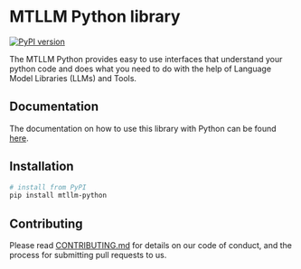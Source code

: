 # MTLLM Python library

[![PyPI version](https://img.shields.io/pypi/v/mtllm-python.svg)](https://pypi.org/project/mtllm-python/)

The MTLLM Python provides easy to use interfaces that understand your python code and does what you need to do with the help of Language Model Libraries (LLMs) and Tools.

## Documentation

The documentation on how to use this library with Python can be found [here](docs/api.md).

## Installation

```sh
# install from PyPI
pip install mtllm-python
```

## Contributing
Please read [CONTRIBUTING.md](CONTRIBUTING.md) for details on our code of conduct, and the process for submitting pull requests to us.